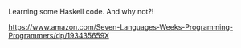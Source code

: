 Learning some Haskell code. And why not?!

https://www.amazon.com/Seven-Languages-Weeks-Programming-Programmers/dp/193435659X
